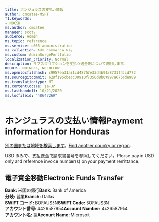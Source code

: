 ```yaml
---
title: ホンジュラスの支払い情報
author: cmcatee-MSFT
f1.keywords:
- NOCSH
ms.author: cmcatee
manager: scotv
audience: Admin
ms.topic: reference
ms.service: o365-administration
ms.collection: Adm_Commerce_Pay
ms.custom: AdminSurgePortfolio
localization_priority: Normal
description: サブスクリプションを支払う送金先について説明します。
ROBOTS: NOINDEX, NOFOLLOW
ms.openlocfilehash: c9957ea31a51cd48757e33d4b94a8731f43cd772
ms.sourcegitcommit: 628f195cbe3c00910f7350d8b09997a675dde989
ms.translationtype: MT
ms.contentlocale: ja-JP
ms.lasthandoff: 10/21/2020
ms.locfileid: "48647269"
---
```

# <a name="payment-information-for-honduras"></a><span data-ttu-id="3bb28-103">ホンジュラスの支払い情報</span><span class="sxs-lookup"><span data-stu-id="3bb28-103">Payment information for Honduras</span></span>

<span data-ttu-id="3bb28-104">[別の国または地域を検索します](../billing-and-payments/pay-for-your-subscription.md)。</span><span class="sxs-lookup"><span data-stu-id="3bb28-104">[Find another country or region](../billing-and-payments/pay-for-your-subscription.md).</span></span>

<span data-ttu-id="3bb28-105">USD のみで、支払送金で請求書番号を参照してください。</span><span class="sxs-lookup"><span data-stu-id="3bb28-105">Please pay in USD only and reference invoice number(s) on your payment remittance.</span></span>

## <a name="electronic-funds-transfer"></a><span data-ttu-id="3bb28-106">電子資金移動</span><span class="sxs-lookup"><span data-stu-id="3bb28-106">Electronic Funds Transfer</span></span>

<span data-ttu-id="3bb28-107">**Bank:** 米国の銀行</span><span class="sxs-lookup"><span data-stu-id="3bb28-107">**Bank:** Bank of America</span></span>  
<span data-ttu-id="3bb28-108">**分岐:** 営業</span><span class="sxs-lookup"><span data-stu-id="3bb28-108">**Branch:** Dallas</span></span>  
<span data-ttu-id="3bb28-109">**SWIFT コード:** BOFAUS3N</span><span class="sxs-lookup"><span data-stu-id="3bb28-109">**SWIFT Code:** BOFAUS3N</span></span>  
<span data-ttu-id="3bb28-110">**アカウント番号:** 4426587954</span><span class="sxs-lookup"><span data-stu-id="3bb28-110">**Account Number:** 4426587954</span></span>  
<span data-ttu-id="3bb28-111">**アカウント名:** 製</span><span class="sxs-lookup"><span data-stu-id="3bb28-111">**Account Name:** Microsoft</span></span>   